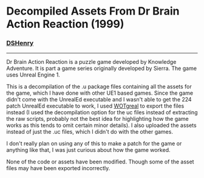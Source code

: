 # Decompiled Assets From Dr Brain Action Reaction (1999)

### [DSHenry](https://linktr.ee/Sir_Henricus)

---

Dr Brain Action Reaction is a puzzle game developed by Knowledge Adventure. It is part a game series originally developed by Sierra. The game uses Unreal Engine 1.

This is a decompilation of the .u package files containing all the assets for the game, which I have done with other UE1 based games. Since the game didn't come with the UnrealEd executable and I wasn't able to get the 224 patch UnrealEd executable to work, I used [WOTgreal](https://ut99.org/ut99.org/viewtopic.php?t=14963) to export the files instead (I used the decompilation option for the uc files instead of extracting the raw scripts, probably not the best idea for highlighting how the game works as this tends to omit certain minor details). I also uploaded the assets instead of just the .uc files, which I didn't do with the other games. 

I don't really plan on using any of this to make a patch for the game or anything like that, I was just curious about how the game worked.

None of the code or assets have been modified. Though some of the asset files may have been exported incorrectly.
